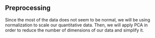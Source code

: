 ## Preprocessing
Since the most of the data does not seem to be normal, we will be using normalization to scale our quantitative data. Then, we will apply PCA in order to reduce the number of dimensions of our data and simplify it.
